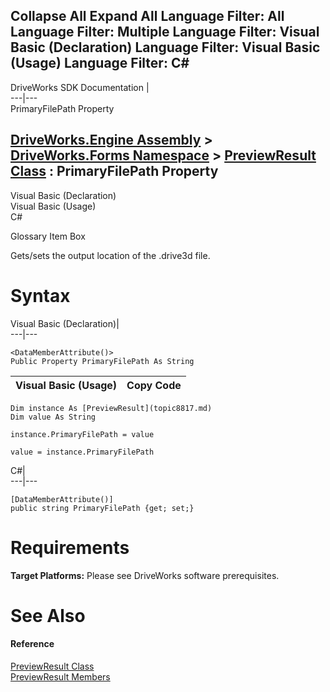 Collapse All Expand All Language Filter: All  Language Filter: Multiple  Language Filter: Visual Basic (Declaration) Language Filter: Visual Basic (Usage) Language Filter: C#  
---  
DriveWorks SDK Documentation  |   
---|---  
PrimaryFilePath Property   
  
[DriveWorks.Engine Assembly](topic2156.md) > [DriveWorks.Forms Namespace](topic7266.md) > [PreviewResult Class](topic8817.md) : PrimaryFilePath Property  
---  
  
Visual Basic (Declaration)    
Visual Basic (Usage)    
C# 

Glossary Item Box

Gets/sets the output location of the .drive3d file. 

# Syntax

Visual Basic (Declaration)|   
---|---  
      
    
    <DataMemberAttribute()>
    Public Property PrimaryFilePath As String  
  
Visual Basic (Usage)| Copy Code  
---|---  
      
    
    Dim instance As [PreviewResult](topic8817.md)
    Dim value As String
     
    instance.PrimaryFilePath = value
     
    value = instance.PrimaryFilePath  
  
C#|   
---|---  
      
    
    [DataMemberAttribute()]
    public string PrimaryFilePath {get; set;}  
  
# Requirements

**Target Platforms:** Please see DriveWorks software prerequisites.

# See Also

#### Reference

[PreviewResult Class](topic8817.md)   
[PreviewResult Members](topic8818.md)



